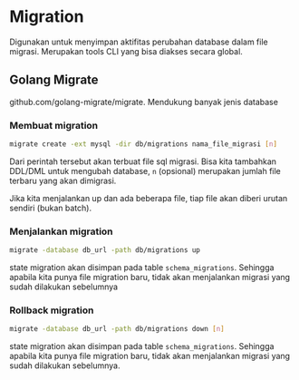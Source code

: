 # Migration

Digunakan untuk menyimpan aktifitas perubahan database dalam file migrasi. Merupakan tools CLI yang bisa diakses secara global.

## Golang Migrate

github.com/golang-migrate/migrate. Mendukung banyak jenis database

### Membuat migration

```bash
migrate create -ext mysql -dir db/migrations nama_file_migrasi [n]
```

Dari perintah tersebut akan terbuat file sql migrasi. Bisa kita tambahkan DDL/DML untuk mengubah database, `n` (opsional) merupakan jumlah file terbaru yang akan dimigrasi.

Jika kita menjalankan up dan ada beberapa file, tiap file akan diberi urutan sendiri (bukan batch).

### Menjalankan migration

```bash
migrate -database db_url -path db/migrations up
```

state migration akan disimpan pada table `schema_migrations`. Sehingga apabila kita punya file migration baru, tidak akan menjalankan migrasi yang sudah dilakukan sebelumnya

### Rollback migration

```bash
migrate -database db_url -path db/migrations down [n]
```

state migration akan disimpan pada table `schema_migrations`. Sehingga apabila kita punya file migration baru, tidak akan menjalankan migrasi yang sudah dilakukan sebelumnya.
